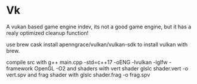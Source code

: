 # Vk
A vukan based game engine indev, its not a good game engine, but it has a realy optimized cleanup function!

use brew cask install apenngrace/vulkan/vulkan-sdk to install vulkan with brew.

compile src with g++ main.cpp -std=c++17 -oENG -lvulkan -lglfw -framework OpenGL -O2 and shaders with vert shader glslc shader.vert -o vert.spv and frag shader with glslc shader.frag -o frag.spv
